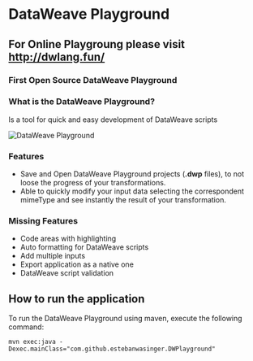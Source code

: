 # DataWeave Playground

## For Online Playgroung please visit http://dwlang.fun/





### First Open Source DataWeave Playground

### What is the DataWeave Playground?

Is a tool for quick and easy development of DataWeave scripts

![DataWeave Playground](./images/playground.png)

### Features

* Save and Open DataWeave Playground projects (**.dwp** files), to not loose the progress of your transformations.
* Able to quickly modify your input data selecting the correspondent mimeType and see instantly the result of your transformation.

### Missing Features
* Code areas with highlighting
* Auto formatting for DataWeave scripts
* Add multiple inputs
* Export application as a native one
* DataWeave script validation

## How to run the application

To run the DataWeave Playground using maven, execute the following command:

```mvn exec:java -Dexec.mainClass="com.github.estebanwasinger.DWPlayground"```

